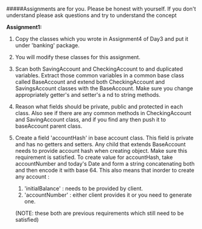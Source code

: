 #####Assignments are for you. 
Please be honest with yourself. If you don't understand please ask questions and try to 
understand the concept

__Assignment1:__
1. Copy the classes which you wrote in Assignment4 of Day3 and put it under 'banking' package.
2. You will modify these classes for this assignment.
3. Scan both SavingAccount and CheckingAccount to and duplicated variables. Extract those common variables in a common 
    base class called BaseAccount and extend both CheckingAccount and SavingsAccount classes with the BaseAccount.
    Make sure you change appropriately getter's and setter's a nd to string methods.
4. Reason what fields should be private, public and protected in each class. Also see if there are any common methods in 
    CheckingAccount and SavingAccount class, and if you find any then push it to baseAccount parent class.
5. Create a field 'accountHash' in base account class. This field is private and has no getters and setters. Any child 
    that extends BaseAccount needs to provide account hash when creating object. Make sure this requirement is satisfied. 
    To create value for accountHash, take accountNumber and today's Date and form a string concatenating both and then 
    encode it with base 64. This also means that inorder to create any account : 
    1. 'initialBalance' : needs to be provided by client.
    2. 'accountNumber' : either client provides it or you need to generate one. 
    
    (NOTE: these both are previous requirements which still need to be satisfied)